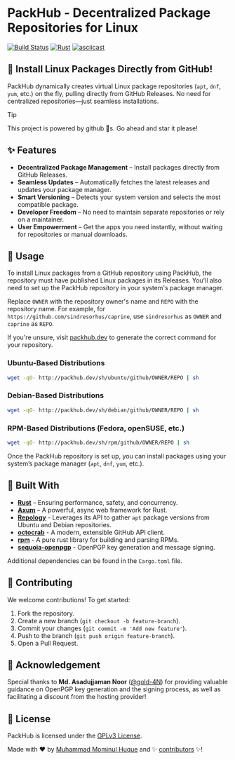 # PackHub - Decentralized Package Repositories for Linux
[![Build Status](https://github.com/mominul/packhub/actions/workflows/main.yml/badge.svg?branch=main)](https://github.com/mominul/packhub/actions?query=branch%3Amain)
[![Rust](https://img.shields.io/badge/rust-1.85.1%2B-blue.svg?maxAge=3600)](https://blog.rust-lang.org/2021/10/21/Rust-1.56.0.html)
[![asciicast](https://asciinema.org/a/pjL18xxjQJwd0S6WeELQpVqnf.svg)](https://asciinema.org/a/pjL18xxjQJwd0S6WeELQpVqnf)

## 🚀 Install Linux Packages Directly from GitHub!
PackHub dynamically creates virtual Linux package repositories (`apt`, `dnf`, `yum`, etc.) on the fly, pulling directly from GitHub Releases. No need for centralized repositories—just seamless installations.

> [!TIP]
> This project is powered by github 🌟s. Go ahead and star it please! 

## ✨ Features

- **Decentralized Package Management** – Install packages directly from GitHub Releases.
- **Seamless Updates** – Automatically fetches the latest releases and updates your package manager.
- **Smart Versioning** – Detects your system version and selects the most compatible package.
- **Developer Freedom** – No need to maintain separate repositories or rely on a maintainer.
- **User Empowerment** – Get the apps you need instantly, without waiting for repositories or manual downloads.

## 🚀 Usage

To install Linux packages from a GitHub repository using PackHub, the repository must have published Linux packages in its Releases. You'll also need to set up the PackHub repository in your system's package manager.

Replace `OWNER` with the repository owner's name and `REPO` with the repository name. For example, for `https://github.com/sindresorhus/caprine`, use `sindresorhus` as `OWNER` and `caprine` as `REPO`.

If you're unsure, visit [packhub.dev](https://packhub.dev) to generate the correct command for your repository.

### Ubuntu-Based Distributions
```bash
wget -qO- http://packhub.dev/sh/ubuntu/github/OWNER/REPO | sh
```

### Debian-Based Distributions
```bash
wget -qO- http://packhub.dev/sh/debian/github/OWNER/REPO | sh
```

### RPM-Based Distributions (Fedora, openSUSE, etc.)
```bash
wget -qO- http://packhub.dev/sh/rpm/github/OWNER/REPO | sh
```

Once the PackHub repository is set up, you can install packages using your system’s package manager (`apt`, `dnf`, `yum`, etc.).

## 🔧 Built With

- [**Rust**](https://www.rust-lang.org/) – Ensuring performance, safety, and concurrency.
- [**Axum**](https://crates.io/crates/axum) – A powerful, async web framework for Rust.
- [**Repology**](https://repology.org/) - Leverages its API to gather `apt` package versions from Ubuntu and Debian repositories.
- [**octocrab**](https://crates.io/crates/octocrab) -  A modern, extensible GitHub API client. 
- [**rpm**](https://crates.io/crates/rpm) -  A pure rust library for building and parsing RPMs.
- [**sequoia-openpgp**](https://crates.io/crates/sequoia-openpgp) - OpenPGP key generation and message signing.

Additional dependencies can be found in the `Cargo.toml` file.

## 🤝 Contributing
We welcome contributions! To get started:
1. Fork the repository.
2. Create a new branch (`git checkout -b feature-branch`).
3. Commit your changes (`git commit -m 'Add new feature'`).
4. Push to the branch (`git push origin feature-branch`).
5. Open a Pull Request.

## 🤗 Acknowledgement

Special thanks to **Md. Asadujjaman Noor** ([@gold-4N](https://github.com/gold-4N/)) for providing valuable guidance on OpenPGP key generation and the signing process, as well as facilitating a discount from the hosting provider!



## 📄 License
PackHub is licensed under the [GPLv3 License](LICENSE).

Made with ❤️ by [Muhammad Mominul Huque](https://github.com/mominul) and ✨ [contributors](https://github.com/mominul/packhub/graphs/contributors) ✨!
